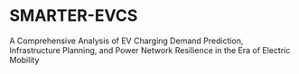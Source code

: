 # SMARTER-EVCS
A Comprehensive Analysis of EV Charging Demand Prediction, Infrastructure Planning, and Power Network Resilience in the Era of Electric Mobility

